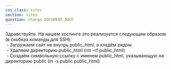 ```yaml
---
css_class: sites
section: sites
question: change DOCUMENT_ROOT
---
```

Здравствуйте. На нашем хостинге это реализуется следующим образом (в скобках команды для SSH):
<br>&nbsp;- Загружаем сайт не внутрь public_html, а кладём рядом
<br>&nbsp;- Удаляем директорию public_html (rm -rf public_html)
<br>&nbsp;- Создаём символьную ссылку с именем public_html, указывающую на директорию public (ln -s public public_html)